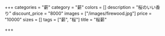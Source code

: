 +++
categories = "薪"
category = "薪"
colors = []
description = "桜のいい香り"
discount_price = "8000"
images = ["/images/firewood.jpg"]
price = "10000"
sizes = []
tags = ["薪", "桜"]
title = "桜薪"

+++

